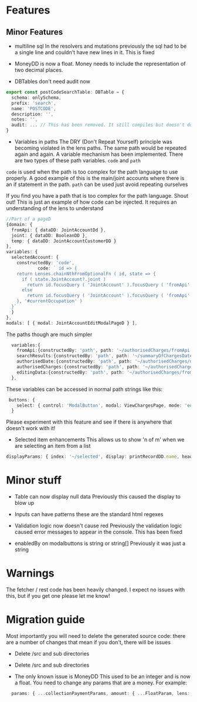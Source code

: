 # Features

## Minor Features
* multiline sql
In the resolvers and mutations previously the sql had to be a single line and couldn't have new lines in it. This is fixed

* MoneyDD is now a float.
Money needs to include the representation of two decimal places. 

* DBTables don't need audit now
```typescript
export const postCodeSearchTable: DBTable = {
  schema: onlySchema,
  prefix: 'search',
  name: 'POSTCODE',
  description: '',
  notes: '',
  audit: ... // This has been removed. It still compiles but doesn't do anything
}
```

* Variables in paths
The DRY (Don't Repeat Yourself) principle was becoming violated in the lens paths. The same path would be repeated again and again.
A variable mechanism has been implemented. There are two types of these path variables.  `code` and `path`

`code` is used when the path is too complex for the path language to use properly. A good example of this is the main/joint accounts where
there is an if statement in the path.
`path` can be used just avoid repeating ourselves

If you find you have a path that is too complex for the path language. Shout out! This is just an example of how code can be injected. It requires 
an understanding of the lens to understand
```typescript
//Part of a pageD
{domain: {
  fromApi: { dataDD: JointAccountDd },
  joint: { dataDD: BooleanDD },
  temp: { dataDD: JointAccountCustomerDD }
},
variables: {
  selectedAccount: {
    constructedBy: 'code',
            code: ` id => {
    return Lenses.chainNthFromOptionalFn ( id, state => {
      if ( state.JointAccount?.joint )
        return id.focusQuery ( 'JointAccount' ).focusQuery ( 'fromApi' ).focusQuery ( 'joint' )
      else
        return id.focusQuery ( 'JointAccount' ).focusQuery ( 'fromApi' ).focusQuery ( 'main' )
    }, '#currentOccupation' )
  }`
  }
},
modals: [ { modal: JointAccountEditModalPageD } ],
```
 
The paths though are much simpler
```typescript
  variables:{
    fromApi:{constructedBy: 'path', path: '~/authorisedCharges/fromApi'},
    searchResults:{constructedBy: 'path', path: '~/summaryOfChargesDates/searchResults'},
    authorisedDate:{constructedBy: 'path', path: '~/authorisedCharges/date'},
    authorisedCharges:{constructedBy: 'path', path: '~/authorisedCharges'},
    editingData:{constructedBy: 'path', path: '~/authorisedCharges/fromApi/editingData'},
  },
```
These variables can be accessed in normal path strings like this:
```typescript
 buttons: {
    select: { control: 'ModalButton', modal: ViewChargesPage, mode: 'edit', focusOn: '#authorisedCharges', enabledBy: 'brandSelected' }
  }
```

Please experiment with this feature and see if there is anywhere that doesn't work with it!

* Selected item enhancements
This allows us to show 'n of m' when we are selecting an item from a list
```typescript
displayParams: { index: '~/selected', display: printRecordDD.name, header: 'Request # ', showNofM: true },
```

# Minor stuff
* Table can now display null data
Previously this caused the display to blow up

* Inputs can have patterns
these are the standard html regexes
 
* Validation logic now doesn't cause red
Previously the validation logic caused error messages to appear in the console. This has been fixed

* enabledBy on modalbuttons is string or string[]
Previously it was just a string

# Warnings
The fetcher / rest code has been heavily changed. I expect no issues with this, but if you get one please let me know!

# Migration guide

Most importantly you will need to delete the generated source code: there are a number of changes that mean if you don't, there will be issues
* Delete <yourformjava>/src and sub directories
* Delete <yourformts>/src and sub directories

* The only known issue is MoneyDD
This used to be an integer and is now a float. You need to change any params that are a money. For example:

```typescript
  params: { ...collectionPaymentParams, amount: { ...FloatParam, lens: '~/createPayment/amount', testValue: '' } },
```

